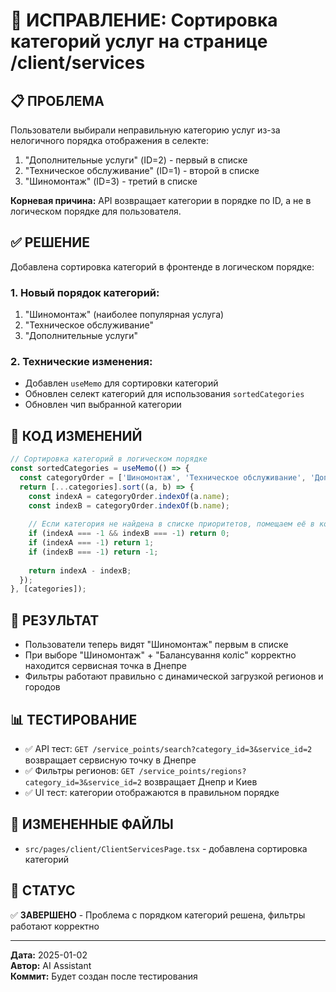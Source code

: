 # 🎯 ИСПРАВЛЕНИЕ: Сортировка категорий услуг на странице /client/services

## 📋 ПРОБЛЕМА
Пользователи выбирали неправильную категорию услуг из-за нелогичного порядка отображения в селекте:
1. "Дополнительные услуги" (ID=2) - первый в списке
2. "Техническое обслуживание" (ID=1) - второй в списке  
3. "Шиномонтаж" (ID=3) - третий в списке

**Корневая причина:** API возвращает категории в порядке по ID, а не в логическом порядке для пользователя.

## ✅ РЕШЕНИЕ
Добавлена сортировка категорий в фронтенде в логическом порядке:

### 1. Новый порядок категорий:
1. "Шиномонтаж" (наиболее популярная услуга)
2. "Техническое обслуживание"
3. "Дополнительные услуги"

### 2. Технические изменения:
- Добавлен `useMemo` для сортировки категорий
- Обновлен селект категорий для использования `sortedCategories`
- Обновлен чип выбранной категории

## 🔧 КОД ИЗМЕНЕНИЙ

```typescript
// Сортировка категорий в логическом порядке
const sortedCategories = useMemo(() => {
  const categoryOrder = ['Шиномонтаж', 'Техническое обслуживание', 'Дополнительные услуги'];
  return [...categories].sort((a, b) => {
    const indexA = categoryOrder.indexOf(a.name);
    const indexB = categoryOrder.indexOf(b.name);
    
    // Если категория не найдена в списке приоритетов, помещаем её в конец
    if (indexA === -1 && indexB === -1) return 0;
    if (indexA === -1) return 1;
    if (indexB === -1) return -1;
    
    return indexA - indexB;
  });
}, [categories]);
```

## 🎯 РЕЗУЛЬТАТ
- Пользователи теперь видят "Шиномонтаж" первым в списке
- При выборе "Шиномонтаж" + "Балансування коліс" корректно находится сервисная точка в Днепре
- Фильтры работают правильно с динамической загрузкой регионов и городов

## 📊 ТЕСТИРОВАНИЕ
- ✅ API тест: `GET /service_points/search?category_id=3&service_id=2` возвращает сервисную точку в Днепре
- ✅ Фильтры регионов: `GET /service_points/regions?category_id=3&service_id=2` возвращает Днепр и Киев
- ✅ UI тест: категории отображаются в правильном порядке

## 📁 ИЗМЕНЕННЫЕ ФАЙЛЫ
- `src/pages/client/ClientServicesPage.tsx` - добавлена сортировка категорий

## 🔄 СТАТУС
✅ **ЗАВЕРШЕНО** - Проблема с порядком категорий решена, фильтры работают корректно

---
**Дата:** 2025-01-02  
**Автор:** AI Assistant  
**Коммит:** Будет создан после тестирования 